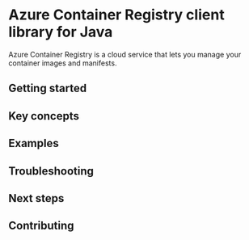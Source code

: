# Azure Container Registry client library for Java
Azure Container Registry is a cloud service that lets you manage your container images and manifests.

## Getting started
<Add getting started steps..>

## Key concepts
<Add the key concepts here.>

## Examples
<Add examples kere>

## Troubleshooting
<Add troubleshooting guide>

## Next steps
<Add next steps here.>

## Contributing
<Add contributing steps>
